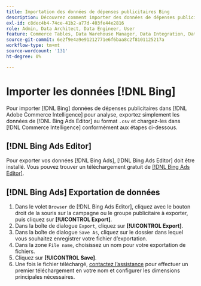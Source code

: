 ```yaml
---
title: Importation des données de dépenses publicitaires Bing
description: Découvrez comment importer des données de dépenses publicitaires Bing dans  [!DNL Commerce Intelligence] pour analyse.
exl-id: c8dec4b4-74ce-41b2-a77d-403fe44e2816
role: Admin, Data Architect, Data Engineer, User
feature: Commerce Tables, Data Warehouse Manager, Data Integration, Data Import/Export
source-git-commit: 6e2f9e4a9e91212771e6f6baa8c2f8101125217a
workflow-type: tm+mt
source-wordcount: '131'
ht-degree: 0%

---
```


# Importer les données [!DNL Bing]

Pour importer [!DNL Bing] données de dépenses publicitaires dans [!DNL Adobe Commerce Intelligence] pour analyse, exportez simplement les données de [!DNL Bing Ads Editor] au format `.csv` et chargez-les dans [!DNL Commerce Intelligence] conformément aux étapes ci-dessous.

## [!DNL Bing Ads Editor]

Pour exporter vos données [!DNL Bing Ads], [!DNL Bing Ads Editor] doit être installé. Vous pouvez trouver un téléchargement gratuit de [[!DNL Bing Ads Editor]](https://about.ads.microsoft.com/en-us/solutions/tools/editor).

## [!DNL Bing Ads] Exportation de données

1. Dans le volet `Browser` de [!DNL Bing Ads Editor], cliquez avec le bouton droit de la souris sur la campagne ou le groupe publicitaire à exporter, puis cliquez sur **[!UICONTROL Export]**.
1. Dans la boîte de dialogue `Export`, cliquez sur **[!UICONTROL Export]**.
1. Dans la boîte de dialogue `Save As`, cliquez sur le dossier dans lequel vous souhaitez enregistrer votre fichier d’exportation.
1. Dans la zone `File name`, choisissez un nom pour votre exportation de fichiers.
1. Cliquez sur **[!UICONTROL Save]**.
1. Une fois le fichier téléchargé, [contactez l’assistance](https://experienceleague.adobe.com/docs/commerce-knowledge-base/kb/troubleshooting/miscellaneous/mbi-service-policies.html) pour effectuer un premier téléchargement en votre nom et configurer les dimensions principales nécessaires.
